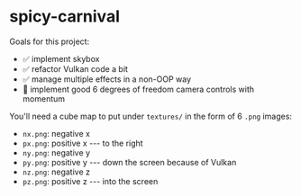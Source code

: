 # spicy-carnival

Goals for this project:
- :white_check_mark: implement skybox
- :white_check_mark: refactor Vulkan code a bit
- :white_check_mark: manage multiple effects in a non-OOP way
- :black_square_button: implement good 6 degrees of freedom camera controls with momentum

You'll need a cube map to put under `textures/` in the form of 6 `.png` images:
* `nx.png`: negative x
* `px.png`: positive x --- to the right
* `ny.png`: negative y
* `py.png`: positive y --- down the screen because of Vulkan
* `nz.png`: negative z
* `pz.png`: positive z --- into the screen
